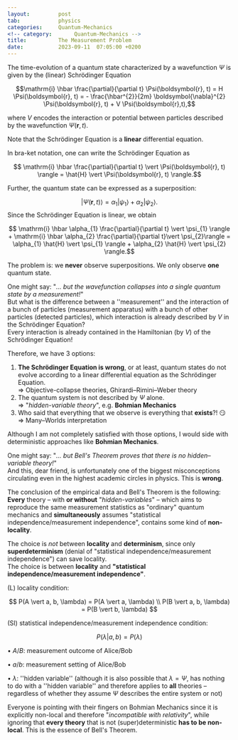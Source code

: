```yaml
---
layout:         post
tab:	        physics
categories:     Quantum-Mechanics
<!-- category:       Quantum-Mechanics -->
title:          The Measurement Problem
date:           2023-09-11  07:05:00 +0200
---
```


The time-evolution of a quantum state characterized by a wavefunction $\Psi$ is given by the (linear) Schrödinger Equation

$$\mathrm{i} \hbar \frac{\partial}{\partial t} \Psi(\boldsymbol{r}, t) = H \Psi(\boldsymbol{r}, t) = - \frac{\hbar^{2}}{2m} \boldsymbol{\nabla}^{2} \Psi(\boldsymbol{r}, t) + V \Psi(\boldsymbol{r},t),$$

where $V$ encodes the interaction or potential between particles described by the wavefunction $\Psi(\boldsymbol{r},t)$.

Note that the Schrödinger Equation is a **linear** differential equation.

In bra-ket notation, one can write the Schrödinger Equation as

$$ \mathrm{i} \hbar \frac{\partial}{\partial t} \vert \Psi(\boldsymbol{r}, t) \rangle = \hat{H} \vert \Psi(\boldsymbol{r}, t) \rangle.$$

Further, the quantum state can be expressed as a superposition:

$$\vert \Psi(\boldsymbol{r}, t) \rangle = \alpha_{1} \vert \psi_{1} \rangle + \alpha_{2} \vert \psi_{2} \rangle.$$
Since the Schrödinger Equation is linear, we obtain

$$ \mathrm{i} \hbar \alpha_{1} \frac{\partial}{\partial t} \vert \psi_{1} \rangle + \mathrm{i} \hbar \alpha_{2} \frac{\partial}{\partial t}\vert \psi_{2}\rangle = \alpha_{1} \hat{H} \vert \psi_{1} \rangle + \alpha_{2} \hat{H} \vert \psi_{2} \rangle.$$

The problem is: we **never** observe superpositions. We only observe **one** quantum state.

One might say: "*... but the wavefunction collapses into a single quantum state by a measurement!*"\
But what is the difference between a ''measurement'' and the interaction of a bunch of particles (measurement apparatus) with a bunch of other particles (detected particles), which interaction is already described by $V$ in the Schrödinger Equation?\
Every interaction is already contained in the Hamiltonian (by $V$) of the Schrödinger Equation!

Therefore, we have 3 options:
1. **The Schrödinger Equation is wrong**, or at least, quantum states do not evolve according to a linear differential equation as the Schrödinger Equation. \
    $\Longrightarrow$ Objective-collapse theories, Ghirardi–Rimini–Weber theory
2. The quantum system is not described by $\Psi$ alone. \
    $\Longrightarrow$ "*hidden-variable theory*", e.g. **Bohmian Mechanics**
3. Who said that everything that we observe is everything that **exists**?! 😏 \
$\Longrightarrow$ Many–Worlds interpretation

Although I am not completely satisfied with those options, I would side with deterministic approaches like **Bohmian Mechanics**.

One might say: "*... but Bell's Theorem proves that there is no hidden–variable theory!*"\
And this, dear friend, is unfortunately one of the biggest misconceptions circulating even in the highest academic circles in physics. This is **wrong**.

The conclusion of the empirical data and Bell's Theorem is the following:\
**Every** theory – with **or without** "*hidden-variables*" – which aims to reproduce the same measurement statistics as "ordinary" quantum mechanics and **simultaneously** assumes "statistical independence/measurement independence", contains some kind of **non-locality**.

The choice is *not* between **locality** and **determinism**, since only **superdeterminism** (denial of "statistical independence/measurement independence") can save locality.\
The choice is between **locality** and **"statistical independence/measurement independence"**.

(L) locality condition:

$$
P(A \vert a, b, \lambda) = P(A \vert a, \lambda) \\
P(B \vert a, b, \lambda) = P(B \vert b, \lambda)
$$

(SI) statistical independence/measurement independence condition:

$$
P(\lambda \vert a, b) = P(\lambda)
$$

• $A/B$: measurement outcome of Alice/Bob

• $a/b$: measurement setting of Alice/Bob

• $\lambda$: ''hidden variable'' (although it is also possible that $\lambda = \Psi$, has nothing to do with a ''hidden variable'' and therefore applies to **all** theories – regardless of whether they assume $\Psi$ describes the entire system or not)

Everyone is pointing with their fingers on Bohmian Mechanics since it is explicitly non-local and therefore "*incompatible with relativity*", while ignoring that **every theory** that is not (super)deterministic **has to be non-local**. This is the essence of Bell's Theorem.
